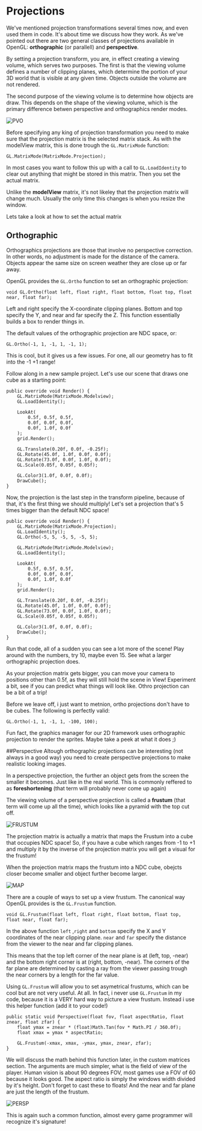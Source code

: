 # Projections
We've mentioned projection transformations several times now, and even used them in code. It's about time we discuss how they work. As we've pointed out there are two general classes of projections available in OpenGL: __orthographic__ (or parallell) and __perspective__.

By setting a projection transform, you are, in effect creating a viewing volume, which serves two purposes. The first is that the viewing volume defines a number of clipping planes, which determine the portion of your 3D world that is visible at any given time. Objects outside the volume are not rendered.

The second purpose of the viewing volume is to determine how objects are draw. This depends on the shape of the viewing volume, which is the primary difference betwen perspective and orthographics render modes.

![PVO](pvo.gif)

Before specifying any king of projection transformation you need to make sure that the projection matrix is the selected matrix stack. As with the modelView matrix, this is done trough the ```GL.MatrixMode``` function:

```
GL.MatrixMode(MatrixMode.Projection);
```

In most cases you want to follow this up with a call to ```GL.LoadIdentity``` to clear out anything that might be stored in this matrix. Then you set the actual matrix. 

Unlike the __modelView__ matrix, it's not likeley that the projection matrix will change much. Usually the only time this changes is when you resize the window.

Lets take a look at how to set the actual matrix

## Orthographic
Orthographics projections are those that involve no perspective correction. In other words, no adjustment is made for the distance of the camera. Objects appear the same size on screen weather they are close up or far away.

OpenGL provides the ```GL.Ortho``` function to set an orthographic projection:

```
void GL.Ortho(float left, float right, float bottom, float top, float near, float far);
```

Left and right specify the X-coordinate clipping planes. Bottom and top specify the Y, and near and far specify the Z. This function essentially builds a box to render things in.

The default values of the orthographic projection are NDC space, or:

```
GL.Ortho(-1, 1, -1, 1, -1, 1);
```

This is cool, but it gives us a few issues. For one, all our geometry has to fit into the -1 +1 range! 

Follow along in a new sample project. Let's use our scene that draws one cube as a starting point:

```
public override void Render() {
    GL.MatrixMode(MatrixMode.Modelview);
    GL.LoadIdentity();

    LookAt(
        0.5f, 0.5f, 0.5f, 
        0.0f, 0.0f, 0.0f,
        0.0f, 1.0f, 0.0f
    );
    grid.Render();

    GL.Translate(0.20f, 0.0f, -0.25f);
    GL.Rotate(45.0f, 1.0f, 0.0f, 0.0f);
    GL.Rotate(73.0f, 0.0f, 1.0f, 0.0f);
    GL.Scale(0.05f, 0.05f, 0.05f);

    GL.Color3(1.0f, 0.0f, 0.0f);
    DrawCube();
}
```

Now, the projection is the last step in the transform pipeline, because of that, it's the first thing we should multiply! Let's set a projection that's 5 times bigger than the default NDC space!

```
public override void Render() {
    GL.MatrixMode(MatrixMode.Projection);
    GL.LoadIdentity();
    GL.Ortho(-5, 5, -5, 5, -5, 5);

    GL.MatrixMode(MatrixMode.Modelview);
    GL.LoadIdentity();

    LookAt(
        0.5f, 0.5f, 0.5f,
        0.0f, 0.0f, 0.0f,
        0.0f, 1.0f, 0.0f
    );
    grid.Render();

    GL.Translate(0.20f, 0.0f, -0.25f);
    GL.Rotate(45.0f, 1.0f, 0.0f, 0.0f);
    GL.Rotate(73.0f, 0.0f, 1.0f, 0.0f);
    GL.Scale(0.05f, 0.05f, 0.05f);

    GL.Color3(1.0f, 0.0f, 0.0f);
    DrawCube();
}
```

Run that code, all of a sudden you can see a lot more of the scene! Play around with the numbers, try 10, maybe even 15. See what a larger orthographic projection does. 

As your projection matrix gets bigger, you can move your camera to positions other than 0.5f, as they will still hold the scene in View! Experiment a bit, see if you can predict what things will look like. Othro projection can be a bit of a trip!

Before we leave off, i just want to metnion, ortho projections don't have to be cubes. The following is perfectly valid:

```
GL.Ortho(-1, 1, -1, 1, -100, 100);
```

Fun fact, the graphics manager for our 2D framework uses orthographic projection to render the sprites. Maybe take a peek at what it does ;)

##Perspective
Altough orthographic projections can be interesting (not always in a good way) you need to create perspective projections to make realistic looking images.

In a perspective projection, the further an object gets from the screen the smaller it becomes. Just like in the real world. This is commonly reffered to as __foreshortening__ (that term will probably never come up again)

The viewing volume of a perspective projection is called a __frustum__ (that term will come up all the time), which looks like a pyramid with the top cut off.

![FRUSTUM](frustum.png)

The projection matrix is actually a matrix that maps the Frustum into a cube that occupies NDC space! So, if you have a cube which ranges from -1 to +1 and multiply it by the inverse of the projection matrix you will get a visual for the frustum!

When the projection matrix maps the frustum into a NDC cube, obejcts closer become smaller and object further become larger.

![MAP](mapping.png)

There are a couple of ways to set up a view frustum. The canonical way OpenGL provides is the ```GL.Frustum``` function.

```
void GL.Frustum(float left, float right, float bottom, float top, float near, float far);
```

In the above function ```left``` ,```right``` and ```bottom``` specify the X and Y coordinates of the near clipping plane. ```near``` and ```far``` specify the distance from the viewer to the near and far clipping planes. 

This means that the top left corner of the near plane is at (left, top, -near) and the bottom right corner is at (right, bottom, -near). The corners of the far plane are determined by casting a ray from the viewer passing trough the near corners by a length for the far value.

Using ```GL.Frustum``` will allow you to set asymetrical frustums, which can be cool but are not very useful. At all. In fact, i never use ```GL.Frustum``` in my code, because it is a VERY hard way to picture a view frustum. Instead i use this helper function (add it to your code!)

```
public static void Perspective(float fov, float aspectRatio, float znear, float zfar) {
    float ymax = znear * (float)Math.Tan(fov * Math.PI / 360.0f);
    float xmax = ymax * aspectRatio;

    GL.Frustum(-xmax, xmax, -ymax, ymax, znear, zfar);
}
```

We will discuss the math behind this function later, in the custom matrices section. The arguments are much simpler, what is the field of view of the player. Human vision is about 90 degrees FOV, most games use a FOV of 60 because it looks good. The aspect ratio is simply the windows width divided by it's height. Don't forget to cast these to floats! And the near and far plane are just the length of the frustum.

![PERSP](gluPersp.png)

This is again such a common function, almost every game programmer will recognize it's signature!